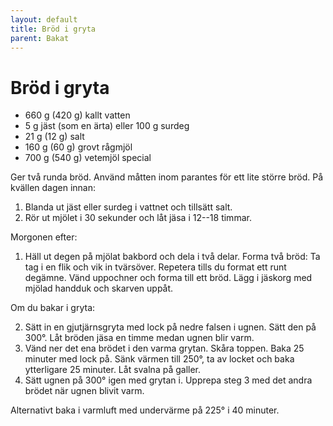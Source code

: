 ```yaml
---
layout: default
title: Bröd i gryta
parent: Bakat
---
```

# Bröd i gryta

-   660 g (420 g) kallt vatten
-   5 g jäst (som en ärta) eller 100 g surdeg
-   21 g (12 g) salt
-   160 g (60 g) grovt rågmjöl
-   700 g (540 g) vetemjöl special

Ger två runda bröd. Använd måtten inom parantes för ett lite större bröd.
På kvällen dagen innan:

1.  Blanda ut jäst eller surdeg i vattnet och tillsätt salt.
2.  Rör ut mjölet i 30 sekunder och låt jäsa i 12--18 timmar.

Morgonen efter:

1.  Häll ut degen på mjölat bakbord och dela i två delar. Forma två
    bröd: Ta tag i en flik och vik in tvärsöver. Repetera tills du
    format ett runt degämne. Vänd uppochner och forma till ett bröd.
    Lägg i jäskorg med mjölad handduk och skarven uppåt.

Om du bakar i gryta:

2.  Sätt in en gjutjärnsgryta med lock på nedre falsen i ugnen. Sätt den
    på 300°. Låt bröden jäsa en timme medan ugnen blir varm.
3.  Vänd ner det ena brödet i den varma grytan. Skåra toppen. Baka 25
    minuter med lock på. Sänk värmen till 250°, ta av locket och
    baka ytterligare 25 minuter. Låt svalna på galler.
4.  Sätt ugnen på 300° igen med grytan i. Upprepa steg 3 med det
    andra brödet när ugnen blivit varm.

Alternativt baka i varmluft med undervärme på 225° i 40 minuter.
